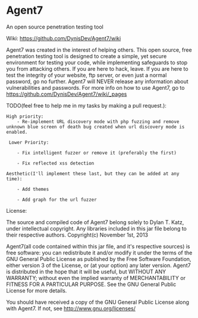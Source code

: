 Agent7
======
An open source penetration testing tool

Wiki: https://github.com/DynisDev/Agent7/wiki


Agent7 was created in the interest of helping others. This open source, free penetration testing tool is designed to create a simple, yet secure environment for testing your code, while implementing safeguards to stop you from attacking others. If you are here to hack, leave. If you are here to test the integrity of your website, ftp server, or even just a normal password, go no further. Agent7 will   NEVER release any information about vulnerabilities and passwords.
For more info on how to use Agent7, go to https://github.com/DynisDev/Agent7/wiki/_pages

TODO(feel free to help me in my tasks by making a pull request.):

    High priority:
        - Re-implement URL discovery mode with php fuzzing and remove unknown blue screen of death bug created when url discovery mode is enabled.
        
     Lower Priority:
     
        - Fix intelligent fuzzer or remove it (preferably the first)
        
        - Fix reflected xss detection
        
    Aesthetic(I'll implement these last, but they can be added at any time):
    
        - Add themes
        
        - Add graph for the url fuzzer
        

License:

  The source and compiled code of Agent7 belong solely to Dylan T. Katz, under
  intellectual copyright. Any libraries included in this jar file belong to
  their respective authors. Copyright(c) November 1st, 2013
  
  Agent7(all code contained within this jar file, and it's respective sources)
  is free software: you can redistribute it and/or modify it under the terms of
  the GNU General Public License as published by the Free Software Foundation,
  either version 3 of the License, or (at your option) any later version.
  Agent7 is distributed in the hope that it will be useful, but WITHOUT ANY
  WARRANTY; without even the implied warranty of MERCHANTABILITY or FITNESS FOR
  A PARTICULAR PURPOSE. See the GNU General Public License for more details.
  
  You should have received a copy of the GNU General Public License along with
  Agent7. If not, see http://www.gnu.org/licenses/
